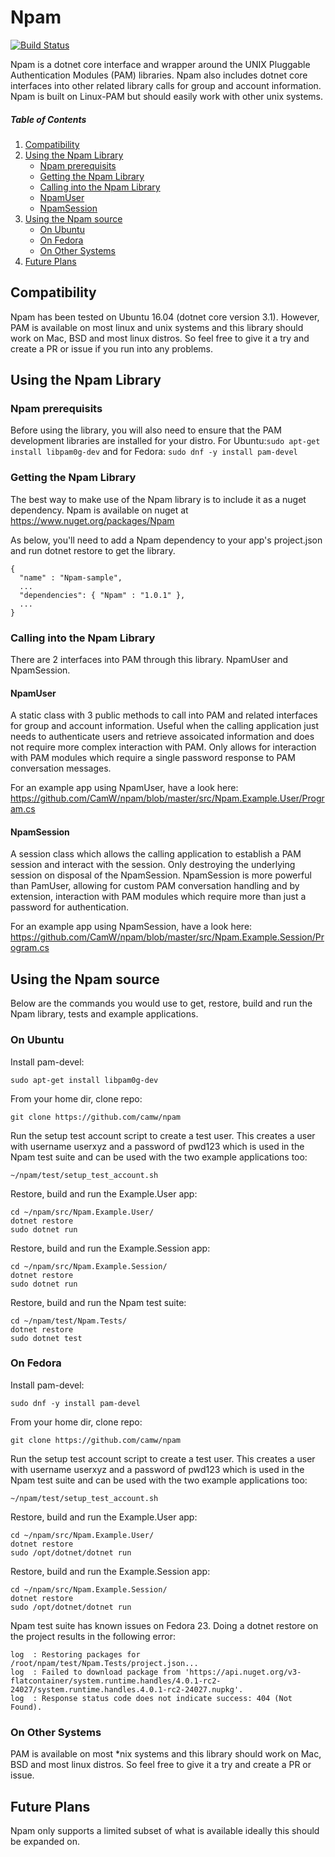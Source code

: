 # Npam

[![Build Status](https://travis-ci.com/CamW/npam.svg?branch=master)](https://travis-ci.com/CamW/npam)

Npam is a dotnet core interface and wrapper around the UNIX Pluggable Authentication Modules (PAM) libraries. Npam also includes dotnet core interfaces into other related library calls for group and account information. Npam is built on Linux-PAM but should easily work with other unix systems.

##### Table of Contents  
1. [Compatibility](#compatibility)  
2. [Using the Npam Library](#using-the-npam-library)
   * [Npam prerequisits](#npam-prerequisits)
   * [Getting the Npam Library](#getting-the-npam-library)
   * [Calling into the Npam Library](#calling-into-the-npam-library)
    * [NpamUser](#npamuser)
    * [NpamSession](#npamsession)
3. [Using the Npam source](#using-the-npam-source)
   * [On Ubuntu](#on-ubuntu)
   * [On Fedora](#on-fedora)
   * [On Other Systems](#on-other-systems)
4. [Future Plans](#future-plans)

## Compatibility
Npam has been tested on Ubuntu 16.04 (dotnet core version 3.1). However, PAM is available on most linux and unix systems and this library should work on Mac, BSD and most linux distros. So feel free to give it a try and create a PR or issue if you run into any problems.

## Using the Npam Library

### Npam prerequisits
Before using the library, you will also need to ensure that the PAM development libraries are installed for your distro.
For Ubuntu:`sudo apt-get install libpam0g-dev` and for Fedora: `sudo dnf -y install pam-devel`

### Getting the Npam Library
The best way to make use of the Npam library is to include it as a nuget dependency. Npam is available on nuget at https://www.nuget.org/packages/Npam

As below, you'll need to add a Npam dependency to your app's project.json and run dotnet restore to get the library.
```
{
  "name" : "Npam-sample",
  ...
  "dependencies": { "Npam" : "1.0.1" },
  ...
}
```

### Calling into the Npam Library
There are 2 interfaces into PAM through this library. NpamUser and NpamSession.

#### NpamUser
A static class with 3 public methods to call into PAM and related interfaces for group and account information. Useful when the calling application just needs to authenticate users and retrieve assoicated information and does not require more complex interaction with PAM. Only allows for interaction with PAM modules which require a single password response to PAM conversation messages.

For an example app using NpamUser, have a look here: https://github.com/CamW/npam/blob/master/src/Npam.Example.User/Program.cs

#### NpamSession
A session class which allows the calling application to establish a PAM session and interact with the session. Only destroying the underlying session on disposal of the NpamSession. NpamSession is more powerful than PamUser, allowing for custom PAM conversation handling and by extension, interaction with PAM modules which require more than just a password for authentication.

For an example app using NpamSession, have a look here: https://github.com/CamW/npam/blob/master/src/Npam.Example.Session/Program.cs

## Using the Npam source

Below are the commands you would use to get, restore, build and run the Npam library, tests and example applications.

### On Ubuntu

Install pam-devel: 
```
sudo apt-get install libpam0g-dev
```
From your home dir, clone repo: 
```
git clone https://github.com/camw/npam
```
Run the setup test account script to create a test user. This creates a user with username userxyz and a password of pwd123 which is used in the Npam test suite and can be used with the two example applications too: 
```
~/npam/test/setup_test_account.sh
```
Restore, build and run the Example.User app:
```
cd ~/npam/src/Npam.Example.User/
dotnet restore
sudo dotnet run
```
Restore, build and run the Example.Session app:
```
cd ~/npam/src/Npam.Example.Session/
dotnet restore
sudo dotnet run
```
Restore, build and run the Npam test suite:
```
cd ~/npam/test/Npam.Tests/
dotnet restore
sudo dotnet test
```
    
### On Fedora
Install pam-devel: 
```
sudo dnf -y install pam-devel
```
From your home dir, clone repo: 
```
git clone https://github.com/camw/npam
```
Run the setup test account script to create a test user. This creates a user with username userxyz and a password of pwd123 which is used in the Npam test suite and can be used with the two example applications too: 
```
~/npam/test/setup_test_account.sh
```
Restore, build and run the Example.User app:
```
cd ~/npam/src/Npam.Example.User/
dotnet restore
sudo /opt/dotnet/dotnet run
```
Restore, build and run the Example.Session app:
```
cd ~/npam/src/Npam.Example.Session/
dotnet restore
sudo /opt/dotnet/dotnet run
```
Npam test suite has known issues on Fedora 23. Doing a dotnet restore on the project results in the following error:
```
log  : Restoring packages for /root/npam/test/Npam.Tests/project.json...
log  : Failed to download package from 'https://api.nuget.org/v3-flatcontainer/system.runtime.handles/4.0.1-rc2-24027/system.runtime.handles.4.0.1-rc2-24027.nupkg'.
log  : Response status code does not indicate success: 404 (Not Found).
```

### On Other Systems
PAM is available on most *nix systems and this library should work on Mac, BSD and most linux distros. So feel free to give it a try and create a PR or issue.


## Future Plans
Npam only supports a limited subset of what is available ideally this should be expanded on.
